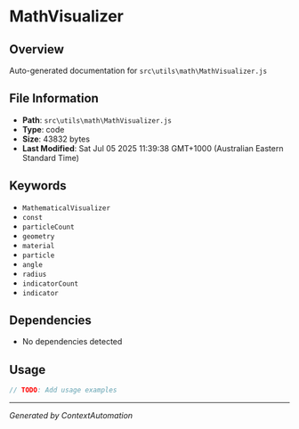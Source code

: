 # MathVisualizer

## Overview
Auto-generated documentation for `src\utils\math\MathVisualizer.js`

## File Information
- **Path**: `src\utils\math\MathVisualizer.js`
- **Type**: code
- **Size**: 43832 bytes
- **Last Modified**: Sat Jul 05 2025 11:39:38 GMT+1000 (Australian Eastern Standard Time)

## Keywords
- `MathematicalVisualizer`
- `const`
- `particleCount`
- `geometry`
- `material`
- `particle`
- `angle`
- `radius`
- `indicatorCount`
- `indicator`

## Dependencies
- No dependencies detected

## Usage
```javascript
// TODO: Add usage examples
```

---
*Generated by ContextAutomation*
